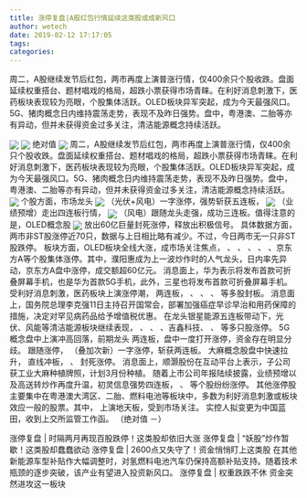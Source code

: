 ```yaml
---
title: 涨停复盘|A股红包行情延续这类股或成新风口
author: wetech
date: 2019-02-12 17:17:05
tags: 
categories: 
---
```

周二，A股继续发节后红包，两市再度上演普涨行情，仅400余只个股收跌。盘面延续权重搭台、题材唱戏的格局，超跌小票获得市场青睐。在利好消息刺激下，医药板块表现较为亮眼，个股集体活跃。OLED板块异军突起，成为今天最强风口。5G、猪肉概念日内维持震荡走势，表现不及昨日强势。盘中，粤港澳、二胎等亦有异动，但并未获得资金过多关注，清洁能源概念持续活跃。
<!-- more -->
<img align="center" border="0" src="http://invest-images-external.cbndata.org/5LiA6LSiQUJT/images/15e2e54f5a679fb66a867514f372aa5b77c102fc.png" />
<img align="center" border="0" src="http://invest-images-external.cbndata.org/5LiA6LSiQUJT/images/21b272b8c845083bac10bbb5863aaf4517096b8a.png" />
绝对值
<img align="center" border="0" src="http://invest-images-external.cbndata.org/5LiA6LSiQUJT/images/2c2069fc72263abb3d2153675be1db31a23a1922.png" />
周二，A股继续发节后红包，两市再度上演普涨行情，仅400余只个股收跌。盘面延续权重搭台、题材唱戏的格局，超跌小票获得市场青睐。在利好消息刺激下，医药板块表现较为亮眼，个股集体活跃。OLED板块异军突起，成为今天最强风口。5G、猪肉概念日内维持震荡走势，表现不及昨日强势。盘中，粤港澳、二胎等亦有异动，但并未获得资金过多关注，清洁能源概念持续活跃。
<img align="center" border="0" src="http://invest-images-external.cbndata.org/5LiA6LSiQUJT/images/ddde84415d72e0f6d5d6df499543c41bed125aa9.png" />
个股方面，市场龙头
<img align="center" border="0" src="http://invest-images-external.cbndata.org/5LiA6LSiQUJT/images/b4b5ba44d1814212392b26aed884a2604d53e37c.png" />
（光伏+风电）一字涨停，强势斩获五连板，
<img align="center" border="0" src="http://invest-images-external.cbndata.org/5LiA6LSiQUJT/images/2c5ca48af51d7b438be961ac025e709b10e40d24.png" />
（业绩预增）走出四连板行情，
<img align="center" border="0" src="http://invest-images-external.cbndata.org/5LiA6LSiQUJT/images/4cbcd260b471c707761820f5bfaa48678f81a188.png" />
（风电）跟随龙头走强，成功三连板。值得注意的是，OLED概念股
<img align="center" border="0" src="http://invest-images-external.cbndata.org/5LiA6LSiQUJT/images/a06ae868298d91fb52f0c7a9776756a13b306683.png" />
放出60亿巨量封死涨停，释放出积极信号。
具体数据方面，两市非ST股涨停近70只，数据与上日相比略有减少。不过，今日两市无一只非ST股跌停。
板块方面，OLED板块全线大涨，成市场关注焦点，
、
、
、
、
、京东方A等个股集体涨停。其中，濮阳惠成为上一波炒作时的人气龙头，日内率先异动，京东方A盘中涨停，成交额超60亿元。
消息面上，华为表示将发布首款可折叠屏幕手机，也是华为首款5G手机，此外，三星也将发布首款可折叠屏幕手机。
受利好消息刺激，医药板块上演涨停潮，
两连板，
、
、
、
等多股封板。
消息面上，国务院总理李克强11日主持召开国常会，部署加强癌症早诊早治和用药保障的措施，决定对罕见病药品给予增值税优惠。
在龙头银星能源五连板带动下，光伏、风能等清洁能源板块继续表现，
、
、
、吉鑫科技、
、
等多只股涨停。
5G概念盘中上演冲高回落，前期龙头
两连板，盘中一度打开涨停，资金存在明显分歧。
跟随涨停，
（叠加次新）一字涨停，斩获两连板。
大麻概念股盘中快速拉升，
直线冲板，
、
封死涨停。
消息面上，顺灏股份在互动平台上表示，子公司获工业大麻种植牌照，计划3月份种植。
随着上市公司年报陆续披露，业绩预增以及高送转炒作再度升温，初灵信息强势四连板，
、
等个股纷纷涨停。
其他涨停股主要集中在粤港澳大湾区、二胎、燃料电池等板块中，多数为利好消息刺激或板块效应一般的股票。其中，
上演地天板，受到市场关注。
实控人拟变更为中国蓝田，收到上交所监管工作函。
（绝对值 －）
 
 
涨停复盘 | 时隔两月再现百股跌停！这类股却依旧大涨
涨停复盘 | “妖股”炒作暂歇！这类股却蠢蠢欲动
涨停复盘 | 2600点又失守了！资金悄悄盯上这类股
在其他新能源车型补贴作大幅调整时，对氢燃料电池汽车仍保持高额补贴支持。随着技术瓶颈的逐步突破，该产业有望进入投资新风口。
涨停复盘 | 权重跌跌不休 资金突然进攻这一板块

